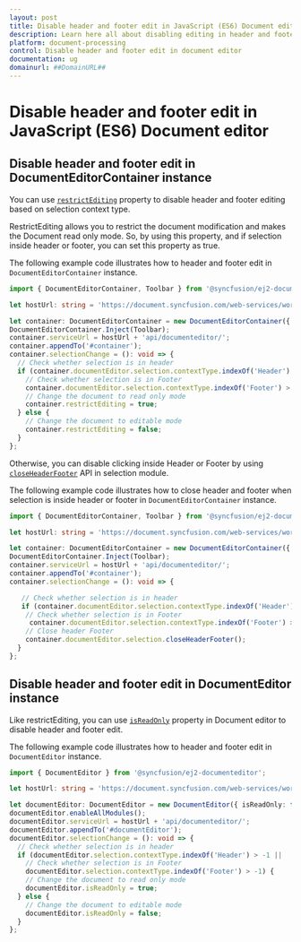 ```yaml
---
layout: post
title: Disable header and footer edit in JavaScript (ES6) Document editor | Syncfusion
description: Learn here all about disabling editing in header and footer JavaScript (ES6) Document editor control.
platform: document-processing
control: Disable header and footer edit in document editor 
documentation: ug
domainurl: ##DomainURL##
---
```


# Disable header and footer edit in JavaScript (ES6) Document editor

## Disable header and footer edit in DocumentEditorContainer instance

You can use [`restrictEditing`](https://ej2.syncfusion.com/documentation/api/document-editor-container#restrictediting) property to disable header and footer editing based on selection context type.

RestrictEditing allows you to restrict the document modification and makes the Document read only mode. So, by using this property, and if selection inside header or footer, you can set this property as true.

The following example code illustrates how to header and footer edit in `DocumentEditorContainer` instance.

```ts
import { DocumentEditorContainer, Toolbar } from '@syncfusion/ej2-documenteditor';

let hostUrl: string = 'https://document.syncfusion.com/web-services/word-editor/';

let container: DocumentEditorContainer = new DocumentEditorContainer({ enableToolbar: true, height: '590px' });
DocumentEditorContainer.Inject(Toolbar);
container.serviceUrl = hostUrl + 'api/documenteditor/';
container.appendTo('#container');
container.selectionChange = (): void => {
  // Check whether selection is in header
  if (container.documentEditor.selection.contextType.indexOf('Header') > -1 ||
    // Check whether selection is in Footer
    container.documentEditor.selection.contextType.indexOf('Footer') > -1) {
    // Change the document to read only mode
    container.restrictEditing = true;
  } else {
    // Change the document to editable mode
    container.restrictEditing = false;
  }
};
```

Otherwise, you can disable clicking inside Header or Footer by using [`closeHeaderFooter`](https://ej2.syncfusion.com/documentation/api/document-editor/selection#closeheaderfooter) API in selection module.

The following example code illustrates how to close header and footer when selection is inside header or footer in `DocumentEditorContainer` instance.

```ts
import { DocumentEditorContainer, Toolbar } from '@syncfusion/ej2-documenteditor';

let hostUrl: string = 'https://document.syncfusion.com/web-services/word-editor/';

let container: DocumentEditorContainer = new DocumentEditorContainer({ enableToolbar: true, height: '590px' });
DocumentEditorContainer.Inject(Toolbar);
container.serviceUrl = hostUrl + 'api/documenteditor/';
container.appendTo('#container');
container.selectionChange = (): void => {

   // Check whether selection is in header
   if (container.documentEditor.selection.contextType.indexOf('Header') > -1 ||
    // Check whether selection is in Footer
     container.documentEditor.selection.contextType.indexOf('Footer') > -1) {
    // Close header Footer
    container.documentEditor.selection.closeHeaderFooter();
  }
};
```

## Disable header and footer edit in DocumentEditor instance

Like restrictEditing, you can use [`isReadOnly`](https://ej2.syncfusion.com/documentation/api/document-editor#isreadonly) property in Document editor to disable header and footer edit.

The following example code illustrates how to header and footer edit in `DocumentEditor` instance.

```ts
import { DocumentEditor } from '@syncfusion/ej2-documenteditor';

let hostUrl: string = 'https://document.syncfusion.com/web-services/word-editor/';

let documentEditor: DocumentEditor = new DocumentEditor({ isReadOnly: false, height: '590px' });
documentEditor.enableAllModules();
documentEditor.serviceUrl = hostUrl + 'api/documenteditor/';
documentEditor.appendTo('#documentEditor');
documentEditor.selectionChange = (): void => {
  // Check whether selection is in header
  if (documentEditor.selection.contextType.indexOf('Header') > -1 ||
    // Check whether selection is in Footer
    documentEditor.selection.contextType.indexOf('Footer') > -1) {
    // Change the document to read only mode
    documentEditor.isReadOnly = true;
  } else {
    // Change the document to editable mode
    documentEditor.isReadOnly = false;
  }
};
```
